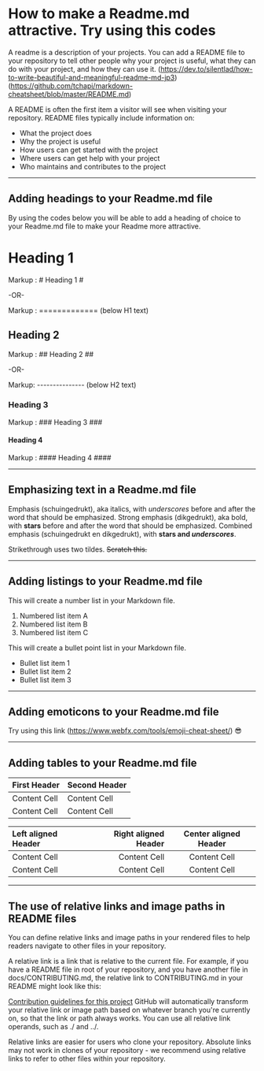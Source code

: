 # How to make a Readme.md attractive. Try using this codes
A readme is a description of your projects.  You can add a README file to your repository to tell other people why your project is useful, what they can do with your project, and how they can use it.
(https://dev.to/silentlad/how-to-write-beautiful-and-meaningful-readme-md-jp3)(https://github.com/tchapi/markdown-cheatsheet/blob/master/README.md)

A README is often the first item a visitor will see when visiting your repository. README files typically include information on:
* What the project does
* Why the project is useful
* How users can get started with the project
* Where users can get help with your project
* Who maintains and contributes to the project


----
## Adding headings to your Readme.md file
By using the codes below you will be able to add a heading of choice to your Readme.md file to make your Readme more attractive. 

# Heading 1
Markup :  # Heading 1 #

-OR-

Markup :  ============= (below H1 text)

## Heading 2
Markup :  ## Heading 2 ##

-OR-

Markup: --------------- (below H2 text)

### Heading 3
Markup :  ### Heading 3 ###

#### Heading 4
Markup :  #### Heading 4 ####

----

## Emphasizing text in a Readme.md file
Emphasis (schuingedrukt), aka italics, with _underscores_ before and after the word that should be emphasized. 
Strong emphasis (dikgedrukt), aka bold, with **stars** before and after the word that should be emphasized.
Combined emphasis (schuingedrukt en dikgedrukt), with **stars and _underscores_**.

Strikethrough uses two tildes. ~~Scratch this.~~

----

## Adding listings to your Readme.md file
This will create a number list in your Markdown file. 
1. Numbered list item A
2. Numbered list item B
3. Numbered list item C

This will create a bullet point list in your Markdown file.
* Bullet list item 1
* Bullet list item 2
* Bullet list item 3

----

## Adding emoticons to your Readme.md file
Try using this link (https://www.webfx.com/tools/emoji-cheat-sheet/) 
:sunglasses:

----

## Adding tables to your Readme.md file
First Header  | Second Header
------------- | -------------
Content Cell  | Content Cell
Content Cell  | Content Cell

Left aligned Header | Right aligned Header | Center aligned Header
| :--- | ---: | :---:
Content Cell  | Content Cell | Content Cell
Content Cell  | Content Cell | Content Cell

----

## The use of relative links and image paths in README files
You can define relative links and image paths in your rendered files to help readers navigate to other files in your repository.

A relative link is a link that is relative to the current file. For example, if you have a README file in root of your repository, and you have another file in docs/CONTRIBUTING.md, the relative link to CONTRIBUTING.md in your README might look like this:

[Contribution guidelines for this project](docs/CONTRIBUTING.md)
GitHub will automatically transform your relative link or image path based on whatever branch you're currently on, so that the link or path always works. You can use all relative link operands, such as ./ and ../.

Relative links are easier for users who clone your repository. Absolute links may not work in clones of your repository - we recommend using relative links to refer to other files within your repository.
